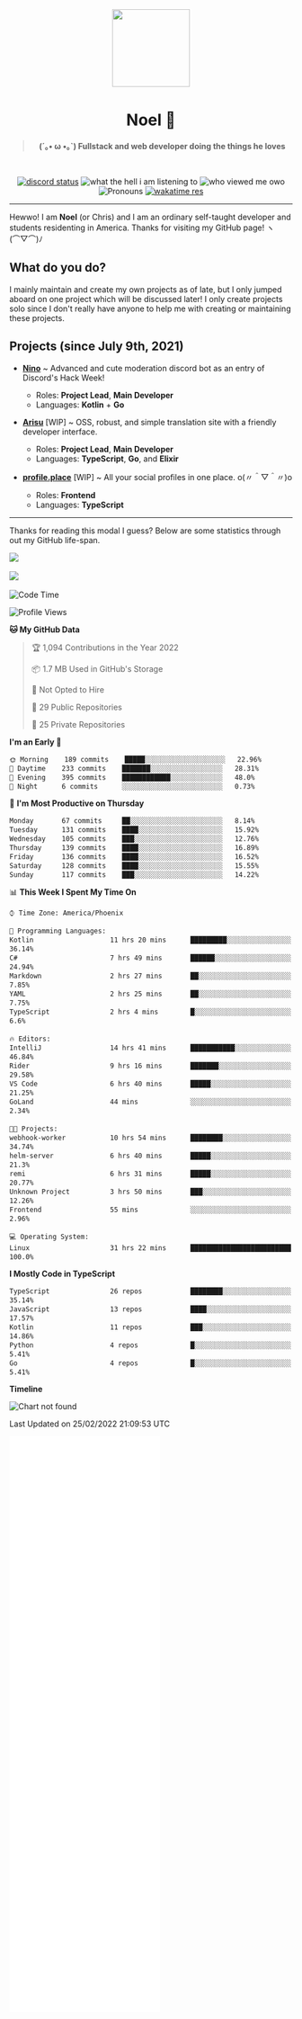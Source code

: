 <div align='center'>
  <div align='center'>
    <img
      src='https://cdn.floofy.dev/art/icons/icon_cinnamonserval.png'
      width='138'
      height='138'
    />
  </div>
  <h1>Noel 🐾</h1>
  <blockquote><strong>(´｡• ω •｡`) Fullstack and web developer doing the things he loves</strong></blockquote>

  <br />

  <a href='https://discord.com/users/280158289667555328' target='_blank'><img alt="discord status" src="https://dev.discordprofiles.me/badge/status/280158289667555328" /></a>
  <img alt="what the hell i am listening to" src="https://dev.discordprofiles.me/badge/spotify/280158289667555328" />
  <img alt="who viewed me owo" src="https://komarev.com/ghpvc/?username=auguwu" />
  <img alt='Pronouns' src='https://img.shields.io/endpoint?url=https://pronoundb.org/shields/6004d014406af11e4593a013' />
  <a href="https://wakatime.com/@auguwu" target='_blank'>
    <img alt='wakatime res' src='https://wakatime.com/badge/user/89736485-42ec-4c0f-a2f3-481db74514dc.svg' />
  </a>
</div>

<hr />

Hewwo! I am **Noel** (or Chris) and I am an ordinary self-taught developer and students residenting in America. Thanks for visiting my GitHub page! ヽ(⌒▽⌒)ﾉ

## What do you do?
I mainly maintain and create my own projects as of late, but I only jumped aboard on one project which will be discussed later! I only create projects
solo since I don't really have anyone to help me with creating or maintaining these projects.

## Projects (since July 9th, 2021)
- [**Nino**](https://nino.sh) ~ Advanced and cute moderation discord bot as an entry of Discord's Hack Week!
  - Roles: **Project Lead**, **Main Developer**
  - Languages: **Kotlin** + **Go**

- [**Arisu**](https://arisu.land) [WIP] ~ OSS, robust, and simple translation site with a friendly developer interface.
  - Roles: **Project Lead**, **Main Developer**
  - Languages: **TypeScript**, **Go**, and **Elixir**

- [**profile.place**](https://profile.place) [WIP] ~ All your social profiles in one place. o(〃＾▽＾〃)o
  - Roles: **Frontend**
  - Languages: **TypeScript**

---

Thanks for reading this modal I guess? Below are some statistics through out my GitHub life-span.

![](https://github-readme-stats.vercel.app/api?username=auguwu&count_private=true&show_icons=true&theme=gruvbox)

![](https://github-readme-stats.vercel.app/api/top-langs/?username=auguwu&layout=compact&theme=gruvbox)

<!--START_SECTION:waka-->
![Code Time](http://img.shields.io/badge/Code%20Time-2%2C771%20hrs%2022%20mins-blue)

![Profile Views](http://img.shields.io/badge/Profile%20Views-74-blue)

**🐱 My GitHub Data** 

> 🏆 1,094 Contributions in the Year 2022
 > 
> 📦 1.7 MB Used in GitHub's Storage 
 > 
> 🚫 Not Opted to Hire
 > 
> 📜 29 Public Repositories 
 > 
> 🔑 25 Private Repositories  
 > 
**I'm an Early 🐤** 

```text
🌞 Morning    189 commits    █████░░░░░░░░░░░░░░░░░░░░   22.96% 
🌆 Daytime    233 commits    ███████░░░░░░░░░░░░░░░░░░   28.31% 
🌃 Evening    395 commits    ████████████░░░░░░░░░░░░░   48.0% 
🌙 Night      6 commits      ░░░░░░░░░░░░░░░░░░░░░░░░░   0.73%

```
📅 **I'm Most Productive on Thursday** 

```text
Monday       67 commits     ██░░░░░░░░░░░░░░░░░░░░░░░   8.14% 
Tuesday      131 commits    ████░░░░░░░░░░░░░░░░░░░░░   15.92% 
Wednesday    105 commits    ███░░░░░░░░░░░░░░░░░░░░░░   12.76% 
Thursday     139 commits    ████░░░░░░░░░░░░░░░░░░░░░   16.89% 
Friday       136 commits    ████░░░░░░░░░░░░░░░░░░░░░   16.52% 
Saturday     128 commits    ████░░░░░░░░░░░░░░░░░░░░░   15.55% 
Sunday       117 commits    ███░░░░░░░░░░░░░░░░░░░░░░   14.22%

```


📊 **This Week I Spent My Time On** 

```text
⌚︎ Time Zone: America/Phoenix

💬 Programming Languages: 
Kotlin                   11 hrs 20 mins      █████████░░░░░░░░░░░░░░░░   36.14% 
C#                       7 hrs 49 mins       ██████░░░░░░░░░░░░░░░░░░░   24.94% 
Markdown                 2 hrs 27 mins       ██░░░░░░░░░░░░░░░░░░░░░░░   7.85% 
YAML                     2 hrs 25 mins       ██░░░░░░░░░░░░░░░░░░░░░░░   7.75% 
TypeScript               2 hrs 4 mins        █░░░░░░░░░░░░░░░░░░░░░░░░   6.6%

🔥 Editors: 
IntelliJ                 14 hrs 41 mins      ███████████░░░░░░░░░░░░░░   46.84% 
Rider                    9 hrs 16 mins       ███████░░░░░░░░░░░░░░░░░░   29.58% 
VS Code                  6 hrs 40 mins       █████░░░░░░░░░░░░░░░░░░░░   21.25% 
GoLand                   44 mins             ░░░░░░░░░░░░░░░░░░░░░░░░░   2.34%

🐱‍💻 Projects: 
webhook-worker           10 hrs 54 mins      ████████░░░░░░░░░░░░░░░░░   34.74% 
helm-server              6 hrs 40 mins       █████░░░░░░░░░░░░░░░░░░░░   21.3% 
remi                     6 hrs 31 mins       █████░░░░░░░░░░░░░░░░░░░░   20.77% 
Unknown Project          3 hrs 50 mins       ███░░░░░░░░░░░░░░░░░░░░░░   12.26% 
Frontend                 55 mins             ░░░░░░░░░░░░░░░░░░░░░░░░░   2.96%

💻 Operating System: 
Linux                    31 hrs 22 mins      █████████████████████████   100.0%

```

**I Mostly Code in TypeScript** 

```text
TypeScript               26 repos            ████████░░░░░░░░░░░░░░░░░   35.14% 
JavaScript               13 repos            ████░░░░░░░░░░░░░░░░░░░░░   17.57% 
Kotlin                   11 repos            ███░░░░░░░░░░░░░░░░░░░░░░   14.86% 
Python                   4 repos             █░░░░░░░░░░░░░░░░░░░░░░░░   5.41% 
Go                       4 repos             █░░░░░░░░░░░░░░░░░░░░░░░░   5.41%

```


**Timeline**

![Chart not found](https://raw.githubusercontent.com/auguwu/auguwu/master/charts/bar_graph.png) 


 Last Updated on 25/02/2022 21:09:53 UTC
<!--END_SECTION:waka-->

![](./github-metrics.svg)
